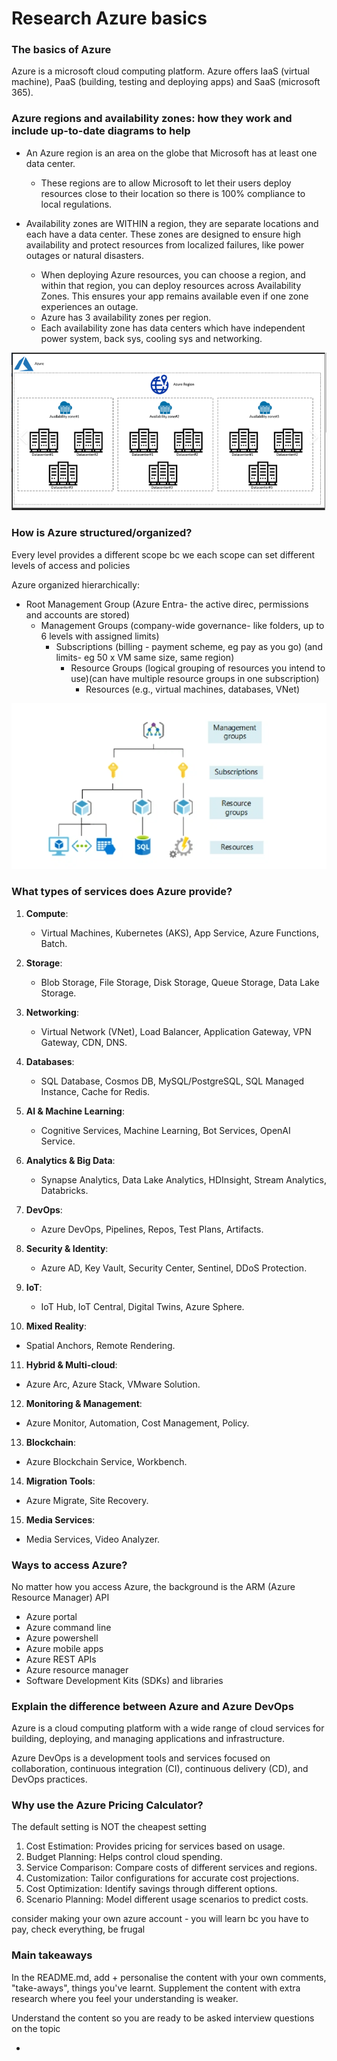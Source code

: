 
# Research Azure basics

### The basics of Azure
Azure is a microsoft cloud computing platform. Azure offers IaaS (virtual machine), PaaS (building, testing and deploying apps) and SaaS (microsoft 365).



### Azure regions and availability zones: how they work and include up-to-date diagrams to help

- An Azure region is an area on the globe that Microsoft has at least one data center.

  - These regions are to allow Microsoft to let their users deploy resources close to their location so there is 100% compliance to local regulations.

- Availability zones are WITHIN a region, they are separate locations and each have a data center. These zones are designed to ensure high availability and protect resources from localized failures, like power outages or natural disasters.

  - When deploying Azure resources, you can choose a region, and within that region, you can deploy resources across Availability Zones. This ensures your app remains available even if one zone experiences an outage.
  - Azure has 3 availability zones per region.
  - Each availability zone has data centers which have independent power system, back sys, cooling sys and networking.

![alt text](image.png)

### How is Azure structured/organized?
Every level provides a different scope bc we each scope can set different levels of access and policies 

Azure organized hierarchically:
- Root Management Group (Azure Entra- the active direc, permissions and accounts are stored)
  - Management Groups (company-wide governance- like folders, up to 6 levels with assigned limits)
    - Subscriptions (billing - payment scheme, eg pay as you go) (and limits- eg 50 x VM same size, same region)
        - Resource Groups (logical grouping of resources you intend to use)(can have multiple resource groups in one subscription)
            - Resources (e.g., virtual machines, databases, VNet)

![alt text](image-1.png)

### What types of services does Azure provide?

1. **Compute**: 
   - Virtual Machines, Kubernetes (AKS), App Service, Azure Functions, Batch.

2. **Storage**: 
   - Blob Storage, File Storage, Disk Storage, Queue Storage, Data Lake Storage.

3. **Networking**: 
   - Virtual Network (VNet), Load Balancer, Application Gateway, VPN Gateway, CDN, DNS.

4. **Databases**: 
   - SQL Database, Cosmos DB, MySQL/PostgreSQL, SQL Managed Instance, Cache for Redis.

5. **AI & Machine Learning**: 
   - Cognitive Services, Machine Learning, Bot Services, OpenAI Service.

6. **Analytics & Big Data**: 
   - Synapse Analytics, Data Lake Analytics, HDInsight, Stream Analytics, Databricks.

7. **DevOps**: 
   - Azure DevOps, Pipelines, Repos, Test Plans, Artifacts.

8. **Security & Identity**: 
   - Azure AD, Key Vault, Security Center, Sentinel, DDoS Protection.

9. **IoT**: 
   - IoT Hub, IoT Central, Digital Twins, Azure Sphere.

10. **Mixed Reality**: 
   - Spatial Anchors, Remote Rendering.

11. **Hybrid & Multi-cloud**: 
   - Azure Arc, Azure Stack, VMware Solution.

12. **Monitoring & Management**: 
   - Azure Monitor, Automation, Cost Management, Policy.

13. **Blockchain**: 
   - Azure Blockchain Service, Workbench.

14. **Migration Tools**: 
   - Azure Migrate, Site Recovery.

15. **Media Services**: 
   - Media Services, Video Analyzer.


### Ways to access Azure?

No matter how you access Azure, the background is the ARM (Azure Resource Manager) API

- Azure portal
- Azure command line
- Azure powershell
- Azure mobile apps
- Azure REST APIs
- Azure resource manager
- Software Development Kits (SDKs) and libraries

### Explain the difference between Azure and Azure DevOps

Azure is a cloud computing platform with a wide range of cloud services for building, deploying, and managing applications and infrastructure.

Azure DevOps is a development tools and services focused on collaboration, continuous integration (CI), continuous delivery (CD), and DevOps practices.

### Why use the Azure Pricing Calculator?
The default setting is NOT  the cheapest setting 

1. Cost Estimation: Provides pricing for services based on usage.
2. Budget Planning: Helps control cloud spending.
3. Service Comparison: Compare costs of different services and regions.
4. Customization: Tailor configurations for accurate cost projections.
5. Cost Optimization: Identify savings through different options.
6. Scenario Planning: Model different usage scenarios to predict costs.

consider making your own azure account - you will learn bc you have to pay, check everything, be frugal

### Main takeaways  
In the README.md, add + personalise the content with your own comments, "take-aways", things you've learnt. Supplement the content with extra research where you feel your understanding is weaker.

Understand the content so you are ready to be asked interview questions on the topic

- 

